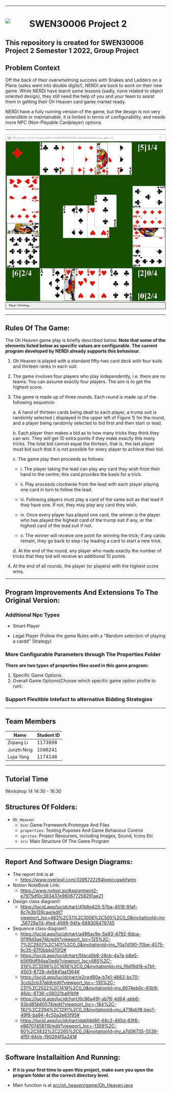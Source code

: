


---
# <img src="https://cdn.freebiesupply.com/logos/large/2x/the-university-of-melbourne-logo-svg-vector.svg" width=15% align=left> SWEN30006 Project 2 
This repository is created for SWEN30006 Project 2 Semester 1 2022, Group Project
---

## Problem Context
Off the back of their overwhelming success with Snakes and Ladders on a Plane (sales went into double digits!), NERDI are back to work on their new game. While NERDI have learnt some lessons (sadly, none related to object oriented design), they still need the help of you and your team to assist them in getting their Oh Heaven card game market ready.
 
 
NERDI have a fully running version of the game, but the design is not very extendible or maintainable, it is limited in terms of configurability, and needs more NPC (Non-Playable Cardplayer) options.

---

![](assets/16524482539111.jpg)
![](assets/16524482643928.jpg)


---
## Rules Of The Game:

The Oh Heaven game play is briefly described below. 
**Note that some of the elements listed below as specific values are configurable. The current program developed by NERDI already supports this behaviour.**

1. Oh Heaven is played with a standard fifty-two card deck with four suits and thirteen ranks in each suit.

2. The game involves four players who play independently, i.e. there are no teams. You can assume exactly four players. The aim is to get the highest score.

3. The game is made up of three rounds. Each round is made up of the following sequence:

	a. A hand of thirteen cards being dealt to each player, a trump suit is randomly selected (		displayed in the upper left of Figure 1) for the round, and a player being randomly selected to bid first and then start or lead.

	b. Each player then makes a bid as to how many tricks they think they can win. They will get 10 extra points if they make exactly this many tricks. The total bid cannot equal the thirteen, that is, the last player must bid such that it is not possible for every player to achieve their bid.

	c. The game play then proceeds as follows:

	- i. The player taking the lead can play any card they wish from their hand to the centre; this card provides the basis for a trick.

	- ii. Play proceeds clockwise from the lead with each player playing one card in turn to follow the lead.

	- iii. Following players must play a card of the same suit as that lead if they have one. If not, they may play any card they wish.
	- iv. Once every player has played one card, the winner is the player who has played the highest card of the trump suit if any, or the highest card of the lead suit if not.	
	- v. The winner will receive one point for winning the trick; if any cards remain, they go back to step i by leading a card to start a new trick.

	d. At the end of the round, any player who made exactly the number of tricks that they bid will receive an additional 10 points.

4. At the end of all rounds, the player (or players) with the highest score wins.
---

## Program Improvements And Extensions To The Original Version:
### Additional Npc Types
- Smart Player

- Legal Player (Follow the game Rules with a "Random selection of playing a cardd" Strategy)

### More Configurable Parameters through The Properties Folder
**There are two types of properties files used in this game program:**
1. Specific Game Options:
2. Overall Game Options(Choose which specific game option profile to run):

### Support Flexitble Intefact to alternative Bidding Strategies
---

## Team Members
| Name | Student ID |
| ---- | ---- |
| Ziqiang Li | 1173898 |
| Junzhi Ning | 1086241 |
| Lujia Yang | 1174148 |

---
## Tutorial Time

Workshop 14 14:30 - 16:30
 

## Structures Of Folders: 
- `Oh_Heaven`:
	- `bin`: Game Framework Prototype And Files
	- `properties`:  Testing Puposes And Game Behaviour Control
	- `sprites`: Project Resourses, Including Images, Sound, Icons Etc
	- `src`: Main Structure Of The Game Program

---
## Report And Software Design Diagrams:

- The report link is at 
    - <u>https://www.overleaf.com/3295722264jqmccgwbfwtm</u>
- Notion NoteBook Link:
    - <u> https://www.notion.so/Assignment2-e7975df0c393437e980677258291ae21</u>
- Design class diagram1: 
    - <u>https://lucid.app/lucidchart/41b6e425-57ba-4518-91ef-8c7e3b139cae/edit?viewport_loc=483%2C51%2C1008%2C505%2C0_0&invitationId=inv_56729a7d-4fed-4999-94fa-688308478745</u>
- Sequence class diagram1:
    - https://lucid.app/lucidchart/a486ac9e-5e93-4792-8dca-0f1f6d3ae74b/edit?viewport_loc=125%2C-7%2C2507%2C1411%2C0_0&invitationId=inv_70a7d190-70be-4575-9c35-87f0bbbd70f2#
    - https://lucid.app/lucidchart/5faca5b8-28cb-4a7a-b8e5-b56f8df94aa1/edit?viewport_loc=665%2C-319%2C3298%2C1856%2C0_0&invitationId=inv_f6d19d18-e7bf-4503-8728-de5841aa1364#
    - https://lucid.app/lucidchart/e2ced80a-b7e1-4662-bc70-3ccb2cb37ab9/edit?viewport_loc=-135%2C-231%2C2522%2C1419%2C0_0&invitationId=inv_6674eb0c-93b9-46dc-8738-c06021ba91bf#
    - https://lucid.app/lucidchart/6c86a49f-ab76-4d64-abb6-93bd85b60574/edit?viewport_loc=-184%2C-182%2C2294%2C1291%2C0_0&invitationId=inv_4718ab18-bec1-49f8-ba94-4c50a2e63f95#
    - https://lucid.app/lucidchart/dabfdd60-68c2-465d-83f6-e88707458119/edit?viewport_loc=-1309%2C-60%2C3832%2C2265%2C0_0&invitationId=inv_a7d06735-5539-4f5f-94cb-190294f5a241#

---
## Software Installaition And Running:
- **If it is your first time to open this project, make sure you open the 
program folder at the correct directory level.**

-  Main function is at <u>src/oh_heaven/game/Oh_Heaven.java</u>
